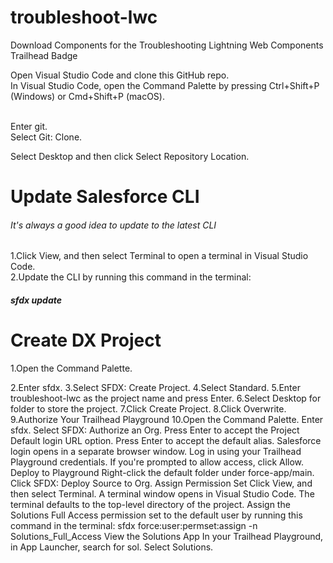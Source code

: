 # troubleshoot-lwc
Download Components for the Troubleshooting Lightning Web Components Trailhead Badge

Open Visual Studio Code and clone this GitHub repo.
<br>
In Visual Studio Code, open the Command Palette by pressing Ctrl+Shift+P (Windows) or Cmd+Shift+P (macOS).

<br>
Enter git.
<br>
Select Git: Clone.
<br>
 
Select Desktop and then click Select Repository Location.
<br>

<h1>Update Salesforce CLI</h1>

<h6>It's always a good idea to update to the latest CLI</h6>

1.Click View, and then select Terminal to open a terminal in Visual Studio Code.
<br>
2.Update the CLI by running this command in the terminal:
<br>

<h5>sfdx update</h5>

<h1>Create DX Project</h1>

1.Open the Command Palette.<br>

2.Enter sfdx.
3.Select SFDX: Create Project.
4.Select Standard.
5.Enter troubleshoot-lwc as the project name and press Enter.
6.Select Desktop for folder to store the project.
7.Click Create Project.
8.Click Overwrite.
9.Authorize Your Trailhead Playground
10.Open the Command Palette.
Enter sfdx.
Select SFDX: Authorize an Org.
Press Enter to accept the Project Default login URL option.
Press Enter to accept the default alias. Salesforce login opens in a separate browser window.
Log in using your Trailhead Playground credentials.
If you're prompted to allow access, click Allow.
Deploy to Playground
Right-click the default folder under force-app/main.
Click SFDX: Deploy Source to Org.
Assign Permission Set
Click View, and then select Terminal. A terminal window opens in Visual Studio Code. The terminal defaults to the top-level directory of the project.
Assign the Solutions Full Access permission set to the default user by running this command in the terminal:
sfdx force:user:permset:assign -n Solutions_Full_Access
View the Solutions App
In your Trailhead Playground, in App Launcher, search for sol.
Select Solutions.
